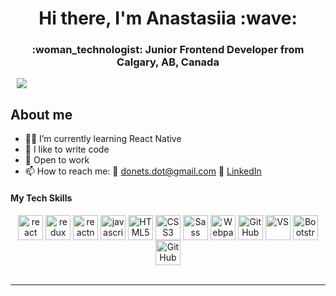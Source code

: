 <div id="header" align="center">
<h1>Hi there, I'm Anastasiia :wave:</h1>
<h3>:woman_technologist: Junior Frontend Developer from Calgary, AB, Canada</h3>
</div>

<div id="socials" align="center" style="width: 35px">
<a href='https://www.linkedin.com/in/anastasiia-donets-full-stack-dev/'>
  <img src="https://img.shields.io/badge/LinkedIn-blue?style=for-the-badgelogo=linkedinlogoColor=white"/>
  </a>
  </div>

## About me

- :man_student: I’m currently learning React Native
- :muscle: I like to write code
- :office: Open to work
- :mailbox: How to reach me: :e-mail: donets.dot@gmail.com :link: [LinkedIn](https://www.linkedin.com/in/anastasiia-donets-full-stack-dev/)

#### My Tech Skills

<div align="center">
<img align="center" alt="react" width="40px" src="https://user-images.githubusercontent.com/101519540/221417048-659a47d4-3044-4477-9464-2722a94703d5.svg" />

<img align="center" alt="redux" width="40px" src="https://user-images.githubusercontent.com/101519540/221417442-ef2c8617-d998-4a5b-b6c2-a71365976804.png" />

<img align="center" alt="reactnative" width="40px" src="https://user-images.githubusercontent.com/101519540/221418897-db214cc9-aaac-49ea-a952-1f44c87ad310.png" />

<img align="center" alt="javascript" width="40px" src="https://cdn.jsdelivr.net/gh/devicons/devicon/icons/javascript/javascript-plain.svg" />


<img align="center" alt="HTML5" width="40px" src="https://user-images.githubusercontent.com/101519540/221417151-56b9b67e-6ba8-41ca-90a1-41e0c2d6b012.svg" />

<img align="center" alt="CSS3" width="40px" src="https://user-images.githubusercontent.com/101519540/221417181-34d62009-66c4-4a2e-8983-c269d5459e90.svg" />

<img align="center" alt="Sass" width="40px" src="https://user-images.githubusercontent.com/101519540/221417191-cd486e32-fb26-4297-8644-5079b8e14f8a.svg" />

<img align="center" alt="Webpack" width="40px" src="https://user-images.githubusercontent.com/101519540/221418933-96c9b9bf-dae7-4015-93a2-e77cc8a9bc2f.png" />

<img align="center" alt="GitHub" width="40px" src="https://user-images.githubusercontent.com/101519540/221417220-387731ad-8668-4c79-ac4f-e5740610d283.svg" />

<img align="center" alt="VS" width="40px" src="https://user-images.githubusercontent.com/101519540/221417413-9fe2aeca-2866-4642-87a0-4ccdcd351dac.png" />

<img align="center" alt="Bootstrap" width="40px" src="https://cdn.jsdelivr.net/gh/devicons/devicon/icons/bootstrap/bootstrap-original.svg" />

<img align="center" alt="GitHub" width="40px" src="https://cdn.jsdelivr.net/gh/devicons/devicon/icons/github/github-original.svg" />

</div>  
<br/>  
<hr/>

